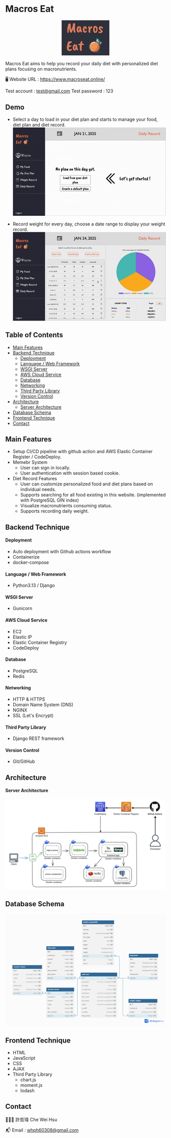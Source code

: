 
# Macros Eat

<p align="center">
  <img src="demo/logo.png" width="150">
</p>

Macros Eat aims to help you record your daily diet with personalized diet plans focusing on macronutrients.

🖥️ Website URL : https://www.macroseat.online/

Test account : test@gmail.com
Test password : 123


## Demo
- Select a day to load in your diet plan and starts to manage your food, diet plan and diet record.
![image](demo/demo1.gif)

- Record weight for every day, choose a date range to display your weight record.
![image](demo/demo2.gif)


## Table of Contents

- [Main Features](#main-features)
- [Backend Technique](#backend-technique)
  - [Deployment](#deployment)
  - [Language / Web Framework](#language--web-framework)
  - [WSGI Server](#wsgi-server)
  - [AWS Cloud Service](#aws-cloud-service)
  - [Database](#database)
  - [Networking](networking)
  - [Third Party Library](#third-party-library)
  - [Version Control](#version-control)
- [Architecture](#architecture)
  - [Server Architecture](#server-architecture)
- [Database Schema](#database-schema)
- [Frontend Technique](#frontend-technique)
- [Contact](#contact)


## Main Features

- Setup CI/CD pipeline with github action and AWS Elastic Container Register / CodeDeploy.
- Memebr System
  - User can sign in locally.
  - User authentication with session based cookie.
- Diet Record Features
  - User can customize personalized food and diet plans based on individual needs.
  - Supports searching for all food existing in this website. (implemented with PostgreSQL GIN index)
  - Visualize macronutrients consuming status.
  - Supports recording daily weight.

## Backend Technique

#### Deployment
- Auto deployment with Github actions workflow
- Containerize
- docker-compose

#### Language / Web Framework
- Python3.13 / Django

#### WSGI Server
- Gunicorn

#### AWS Cloud Service
- EC2
- Elastic IP
- Elastic Container Registry
- CodeDeploy

#### Database
- PostgreSQL
- Redis

#### Networking
- HTTP & HTTPS
- Domain Name System (DNS)
- NGINX
- SSL (Let's Encrypt)

#### Third Party Library
- Django REST framework

#### Version Control
- Git/GitHub


## Architecture

#### Server Architecture
<p align="center">
  <img src="demo/server_arch.png">
</p>

## Database Schema
<p align="center">
  <img src="demo/db_schema.png">
</p>

## Frontend Technique

- HTML
- JavaScript
- CSS
- AJAX
- Third Party Library
  - chart.js
  - moment.js
  - lodash

## Contact

👨🏻‍💻 許哲瑋 Che Wei Hsu

📬 Email : whph60308@gmail.com
